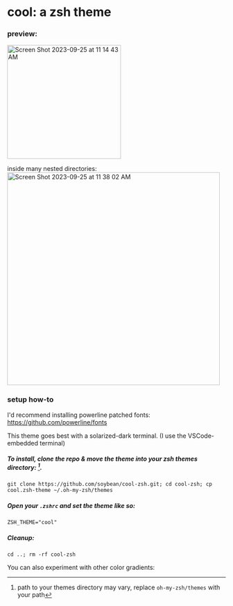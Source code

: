 # cool: a zsh theme

### preview:
<img width="262" alt="Screen Shot 2023-09-25 at 11 14 43 AM" src="https://github.com/soybean/cool-zsh/assets/16643116/b41fd150-8695-4356-8732-e5a29fc5aed5">

inside many nested directories:
<img width="490" alt="Screen Shot 2023-09-25 at 11 38 02 AM" src="https://github.com/soybean/cool-zsh/assets/16643116/1768208e-d3e6-466c-9d72-ab971f093195">

### setup how-to
I'd recommend installing powerline patched fonts: https://github.com/powerline/fonts

This theme goes best with a solarized-dark terminal. (I use the VSCode-embedded terminal)

##### To install, clone the repo & move the theme into your zsh themes directory: [^1].

```console
git clone https://github.com/soybean/cool-zsh.git; cd cool-zsh; cp cool.zsh-theme ~/.oh-my-zsh/themes
```

##### Open your `.zshrc` and set the theme like so: 

```console
ZSH_THEME="cool"
```

##### Cleanup:

```console
cd ..; rm -rf cool-zsh
```

You can also experiment with other color gradients:


[^1]: path to your themes directory may vary, replace `oh-my-zsh/themes` with your path

